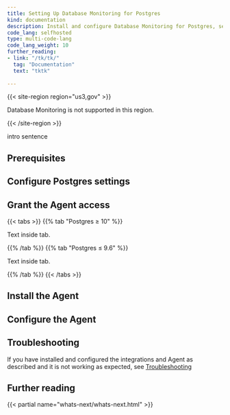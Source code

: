 ```yaml
---
title: Setting Up Database Monitoring for Postgres
kind: documentation
description: Install and configure Database Monitoring for Postgres, self-hosted or managed.
code_lang: selfhosted
type: multi-code-lang
code_lang_weight: 10
further_reading:
- link: "/tk/tk/"
  tag: "Documentation"
  text: "tktk"
  
---
```


{{< site-region region="us3,gov" >}} 

Database Monitoring is not supported in this region.

{{< /site-region >}}


intro sentence

## Prerequisites
<p></p>

## Configure Postgres settings

<p></p>

## Grant the Agent access

{{< tabs >}}
{{% tab "Postgres ≥ 10" %}}

Text inside tab.

{{% /tab %}}
{{% tab "Postgres ≤ 9.6" %}}

Text inside tab.

{{% /tab %}}
{{< /tabs >}}

## Install the Agent

<p></p>

## Configure the Agent

<p></p>

## Troubleshooting

If you have installed and configured the integrations and Agent as described and it is not working as expected, see [Troubleshooting][1]

## Further reading

{{< partial name="whats-next/whats-next.html" >}}

[1]: /database_monitoring/setup/troubleshooting/#postgres
